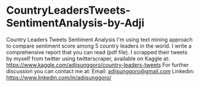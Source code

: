 # CountryLeadersTweets-SentimentAnalysis-by-Adji
Country Leaders Tweets Sentiment Analysis  I'm using text mining approach to compare sentiment score among 5 country leaders in the world. I write a comprehensive report that you can read (pdf file).  I scrapped their tweets by myself from twitter using twitterscraper, available on Kaggle at: https://www.kaggle.com/adjisunggoro/country-leaders-tweets  For further discussion you can contact me at:  Email: adjisunggoro@gmail.com  Linkedin: https://www.linkedin.com/in/adjisunggoro/
